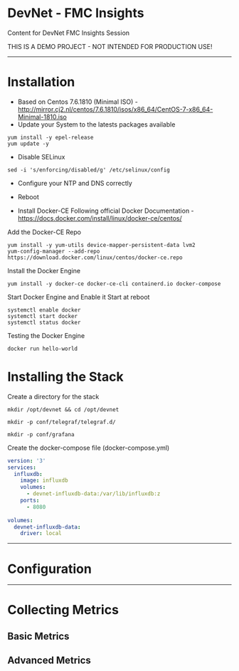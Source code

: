 # DevNet - FMC Insights
Content for DevNet FMC Insights Session

THIS IS A DEMO PROJECT - NOT INTENDED FOR PRODUCTION USE! 

***

# Installation
* Based on Centos 7.6.1810 (Minimal ISO) - http://mirror.cj2.nl/centos/7.6.1810/isos/x86_64/CentOS-7-x86_64-Minimal-1810.iso
* Update your System to the latests packages available
```
yum install -y epel-release
yum update -y
```

* Disable SELinux
```
sed -i 's/enforcing/disabled/g' /etc/selinux/config
```
* Configure your NTP and DNS correctly
* Reboot 

* Install Docker-CE
Following official Docker Documentation - https://docs.docker.com/install/linux/docker-ce/centos/

Add the Docker-CE Repo
```
yum install -y yum-utils device-mapper-persistent-data lvm2
yum-config-manager --add-repo https://download.docker.com/linux/centos/docker-ce.repo
```

Install the Docker Engine
```
yum install -y docker-ce docker-ce-cli containerd.io docker-compose
```

Start Docker Engine and Enable it Start at reboot
```
systemctl enable docker
systemctl start docker
systemctl status docker
```

Testing the Docker Engine
```
docker run hello-world
```


# Installing the Stack

Create a directory for the stack
```
mkdir /opt/devnet && cd /opt/devnet
```

```
mkdir -p conf/telegraf/telegraf.d/
```


```
mkdir -p conf/grafana
```



Create the docker-compose file (docker-compose.yml)

```yaml
version: '3'
services:
  influxdb: 
    image: influxdb
    volumes:
      - devnet-influxdb-data:/var/lib/influxdb:z
    ports:
      - 8080
      
volumes:
  devnet-influxdb-data:
    driver: local
```



***
# Configuration
***
# Collecting Metrics
## Basic Metrics
## Advanced Metrics
